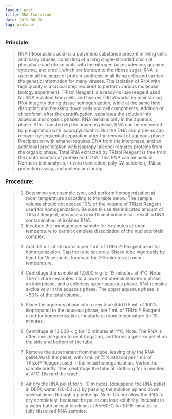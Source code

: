 ```yaml
---
layout: post
title: RNA Isolation
date: 2019-08-28
tag: protocol
---
```


### Principle:
> RNA (Ribonucleic acid) is a polymeric substance present in living cells and many viruses, consisting of a long single-stranded chain of phosphate and ribose units with the  nitrogen bases adenine, guanine, cytosine, and uracil, which are bonded to the ribose sugar. RNA is used in all the steps of protein synthesis in all living cells and carries the genetic information for many viruses.
> The isolation of RNA with high quality is a crucial step required to perform various molecular biology experiment. TRIzol Reagent is a ready-to-use reagent used for RNA isolation from cells and tissues.TRIzol works by maintaining RNA integrity during tissue homogenization, while at the same time disrupting and breaking down cells and cell components. Addition  of  chloroform, after the centrifugation, separates the solution  into  aqueous and organic phases. RNA  remains only in  the  aqueous  phase.
> After transferring the aqueous phase, RNA can be recovered by precipitation with isopropyl alcohol. But the DNA and proteins can recover by sequential separation after the removal of aqueous phase. Precipitation with ethanol requires DNA from the interphase, and an additional precipitation with isopropyl alcohol requires proteins from the organic phase. Total RNA extracted by TRIzol Reagent is free from the contamination of protein and DNA. This RNA can be used in Northern blot analysis, in vitro translation, poly (A) selection, RNase protection  assay, and molecular cloning.


### Procedure:
> 1.  Determine your sample type, and perform homogenization at room temperature according to the table below. The sample volume should not exceed 10% of the volume of TRIzol Reagent used for homogenization. Be sure to use the indicated amount of TRIzol Reagent, because an insufficient volume can result in DNA contamination of isolated RNA.
> 2.  Incubate the homogenized sample for 5 minutes at room temperature to permit complete dissociation of the nucleoprotein complex.

> 3.  Add 0.2 mL of chloroform per 1 mL of TRIzol® Reagent used for homogenization. Cap the tube securely. Shake tube vigorously by hand for 15 seconds. Incubate for 2–3 minutes at room temperature.

> 4.  Centrifuge the sample at 12,000 × g for 15 minutes at 4°C. Note: The mixture separates into a lower red phenolchloroform phase, an interphase, and a colorless upper aqueous phase. RNA remains exclusively in the aqueous phase. The upper aqueous phase is ~50% of the total volume.

> 5.  Place the aqueous phase into a new tube Add 0.5 mL of 100% isopropanol to the aqueous phase, per 1 mL of TRIzol® Reagent used for homogenization. Incubate at room temperature for 10 minutes.

> 6.  Centrifuge at 12,000 × g for 10 minutes at 4°C. Note: The RNA is often invisible prior to centrifugation, and forms a gel-like pellet on the side and bottom of the tube.

> 7.  Remove the supernatant from the tube, leaving only the RNA pellet.Wash the pellet, with 1 mL of 75% ethanol per 1 mL of TRIzol® Reagent used in the initial homogenization. Vortex the sample briefly, then centrifuge the tube at 7500 × g for 5 minutes at 4°C. Discard the wash.

> 8.  Air dry the RNA pellet for 5–10 minutes. Resuspend the RNA pellet in DEPC water (20–50 μL) by passing the solution up and down several times through a pipette tip .Note: Do not allow the RNA to dry completely, because the pellet can lose solubility. Incubate in a water bath or heat block set at 55–60°C for 10–15 minutes to fully dissolved RNA samples.
